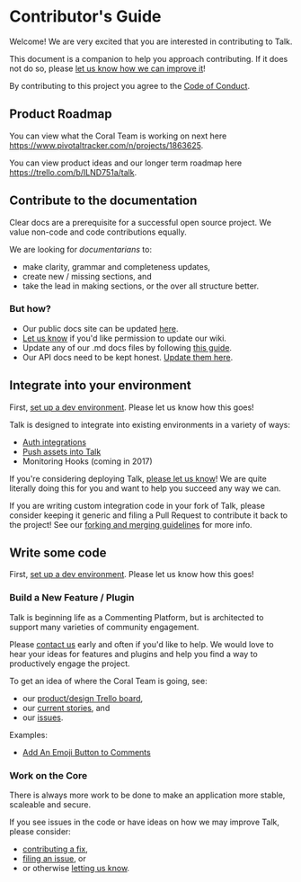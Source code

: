 # Contributor's Guide

Welcome! We are very excited that you are interested in contributing to Talk.

This document is a companion to help you approach contributing. If it does not do so, please [let us know how we can improve it](https://github.com/coralproject/talk/issues)!

By contributing to this project you agree to the [Code of Conduct](https://coralproject.net/code-of-conduct.html).

## Product Roadmap

You can view what the Coral Team is working on next here https://www.pivotaltracker.com/n/projects/1863625.

You can view product ideas and our longer term roadmap here https://trello.com/b/ILND751a/talk.


## Contribute to the documentation
Clear docs are a prerequisite for a successful open source project. We value non-code and code contributions equally.

We are looking for _documentarians_ to:

* make clarity, grammar and completeness updates,
* create new / missing sections, and
* take the lead in making sections, or the over all structure better.

### But how?

* Our public docs site can be updated [here](https://github.com/coralproject/docs).
* [Let us know](https://github.com/coralproject/talk/wiki/Contact-Us) if you'd like permission to update our wiki.
* Update any of our .md docs files by following [this guide](https://github.com/coralproject/talk/wiki/Forking,-Branching-and-Merging).
* Our API docs need to be kept honest. [Update them here](https://github.com/coralproject/talk/blob/master/docs/swagger.yaml).

## Integrate into your environment

First, [set up a dev environment](https://github.com/coralproject/talk/blob/master/INSTALL.md). Please let us know how this goes!

Talk is designed to integrate into existing environments in a variety of ways:

* [Auth integrations](https://github.com/coralproject/talk/wiki/Security#authentication-strategies)
* [Push assets into Talk](https://github.com/coralproject/talk/blob/master/routes/api/assets/index.js)
* Monitoring Hooks (coming in 2017)

If you're considering deploying Talk, [please let us know](https://github.com/coralproject/talk/wiki/Contact-Us)! We are quite literally doing this for you and want to help you succeed any way we can.

If you are writing custom integration code in your fork of Talk, please consider keeping it generic and filing a Pull Request to contribute it back to the project! See our [forking and merging guidelines](https://github.com/coralproject/talk/wiki/Forking,-Branching-and-Merging) for more info.

## Write some code

First, [set up a dev environment](https://github.com/coralproject/talk/blob/master/INSTALL.md). Please let us know how this goes!

### Build a New Feature / Plugin

Talk is beginning life as a Commenting Platform, but is architected to support many varieties of community engagement.

Please [contact us](https://github.com/coralproject/talk/wiki/Contact-Us) early and often if you'd like to help. We would love to hear your ideas for features and plugins and help you find a way to productively engage the project.

To get an idea of where the Coral Team is going, see:

* our [product/design Trello board](https://trello.com/b/ILND751a/talk),
* our [current stories](https://www.pivotaltracker.com/n/projects/1863625), and
* our [issues](https://github.com/coralproject/talk/issues).


Examples:

* [Add An Emoji Button to Comments](https://github.com/coralproject/talk/wiki/Add-An-Emoji-Button-to-Comments)


### Work on the Core

There is always more work to be done to make an application more stable, scaleable and secure.

If you see issues in the code or have ideas on how we may improve Talk, please consider:

* [contributing a fix](https://github.com/coralproject/talk/wiki/Forking,-Branching-and-Merging),
* [filing an issue](https://github.com/coralproject/talk/issues), or
* or otherwise [letting us know](https://github.com/coralproject/talk/wiki/Contact-Us).
